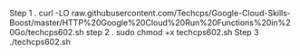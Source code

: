 Step 1 .  curl -LO raw.githubusercontent.com/Techcps/Google-Cloud-Skills-Boost/master/HTTP%20Google%20Cloud%20Run%20Functions%20in%20Go/techcps602.sh
step 2 . sudo chmod +x techcps602.sh
Step 3 ./techcps602.sh
